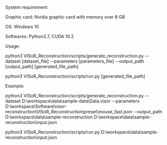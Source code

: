 System requirement:

Graphic card: Nvidia graphic card with memory over 8 GB

OS: Windows 10 

Softwares: Python3.7, CUDA 10.2

Usage:

python3 VISoR_Reconstruction/scripts/generate_reconstruction.py --dataset [dataset_file] --parameters [parameters_file] --output_path [output_path] [generated_file_path]

python3 VISoR_Reconstruction/scripts/run.py [generated_file_path]

Example:

python3 VISoR_Reconstruction/scripts/generate_reconstruction.py --dataset D:\workspace\data\sample-data\Data.visor --parameters D:\workspace\Software\visor-reconstruction\VISoR_Reconstruction\preset\mouse_fast.json --output_path D:\workspace\data\sample-reconstruction D:\workspace\data\sample-reconstruction\input.json

python3 VISoR_Reconstruction/scripts/run.py D:\workspace\data\sample-reconstruction\input.json
